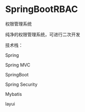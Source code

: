 # SpringBootRBAC
权限管理系统  

纯净的权限管理系统，可进行二次开发 

技术栈：  

Spring  

Spring MVC  

SpringBoot  

Spring Security 

Mybatis 

layui 

